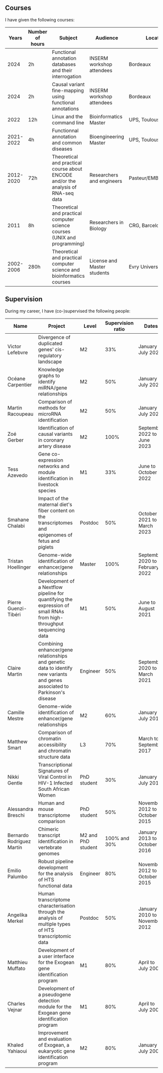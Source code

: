 ## Courses
I have given the following courses:
<table>
  <thead>
      <tr>
      <th width=100px>Years</th>
      <th width=100px>Number of hours</th>
      <th width=400px>Subject</th>
      <th width=200px>Audience</th>
      <th width=200px>Location</th>
    </tr>
  </thead>
  <tbody>
    <tr>
      <td>2024</td>
      <td>2h</td>
      <td>Functional annotation databases and their interrogation</td>
      <td>INSERM workshop attendees</td>
      <td>Bordeaux</td>
    </tr>
    <tr>
      <td>2024</td>
      <td>2h</td>
      <td>Causal variant fine-mapping using functional annotations</td>
      <td>INSERM workshop attendees</td>
      <td>Bordeaux</td>
    </tr>
    <tr>
      <td>2022</td>
      <td>12h</td>
      <td>Linux and the command line</td>
      <td>Bioinformatics Master</td>
      <td>UPS, Toulouse</td>
    </tr>
    <tr>
      <td>2021-2022</td>
      <td>4h</td>
      <td>Functionnal annotation and common diseases</td>
      <td>Bioengineering Master</td>
      <td>UPS, Toulouse</td>
    </tr>
    <tr>
      <td>2012-2020</td>
      <td>72h</td>
      <td>Theoretical and practical course about ENCODE and/or the analysis of RNA-seq data</td>
      <td>Researchers and engineers</td>
      <td>Pasteur/EMBO/CRG/SIB</td>
    </tr>
    <tr>
      <td>2011</td>
      <td>8h</td>
      <td>Theoretical and practical computer science courses (UNIX and programming)</td>
      <td>Researchers in Biology</td>
      <td>CRG, Barcelona</td>
    </tr>
    <tr>
      <td>2002-2006</td>
      <td>280h</td>
      <td>Theoretical and practical computer science and bioinformatics courses</td>
      <td>License and Master students</td>
      <td>Evry University</td>
    </tr>
  </tbody>
</table>

## Supervision
During my career, I have (co-)supervised the following people:
<table>
  <thead>
    <tr>
      <th width=150px>Name</th>
      <th width=450px>Project</th>
      <th width=100px>Level</th>
      <th width=100px>Supervision ratio</th>
      <th width=200px>Dates</th>
    </tr>
  </thead>
  <tbody>
    <tr>
      <td>Victor Lefebvre</td>
      <td>Divergence of duplicated genes' cis-regulatory landscape</td>
      <td>M2</td>
      <td>33%</td>
      <td>January to July 2024</td>
    </tr>
    <tr>
      <td> Océane Carpentier</td>
      <td>Knowledge graphs to identify miRNA/gene relationships</td>
      <td>M2</td>
      <td>50%</td>
      <td>January to July 2024</td>
    </tr>
    <tr>
      <td>Martin Racoupeau</td>
      <td>Comparison of methods for microRNA identification</td>
      <td>M2</td>
      <td>50%</td>
      <td>January to July 2023</td>
    </tr>
    <tr>
      <td>Zoé Gerber</td>
      <td>Identification of causal variants in coronary artery disease</td>
      <td>M2</td>
      <td>100%</td>
      <td>September 2022 to June 2023</td>
    </tr>
    <tr>
      <td>Tess Azevedo</td>
      <td>Gene co-expression networks and module identification in livestock species</td>
      <td>M1</td>
      <td>33%</td>
      <td>June to October 2022</td>
    </tr>
    <tr>
      <td>Smahane Chalabi</td>
      <td>Impact of the maternal diet's fiber content on the transcriptomes and epigenomes of fetus and piglets</td>
      <td>Postdoc</td>
      <td>50%</td>
      <td>October 2021 to March 2023</td>
    </tr>
    <tr>
      <td>Tristan Hoellinger</td>
      <td>Genome-wide identification of enhancer/gene relationships</td>
      <td>Master</td>
      <td>100%</td>
      <td>September 2020 to February 2022</td>
    </tr>
    <tr>
      <td>Pierre Guenzi-Tibéri</td>
      <td>Development of a Nextflow pipeline for quantifying the expression of small RNAs from high-throughput sequencing data</td>
      <td>M1</td>
      <td>50%</td>
      <td>June to August 2021</td>
    </tr>
    <tr>
      <td>Claire Martin</td>
      <td>Combining enhancer/gene relationships and genetic data to identify new variants and genes associated to Parkinson's disease</td>
      <td>Engineer</td>
      <td>50%</td>
      <td>September 2020 to March 2021</td>
    </tr>
    <tr>
      <td>Camille Mestre</td>
      <td>Genome-wide identification of enhancer/gene relationships</td>
      <td>M2</td>
      <td>60%</td>
      <td>January to July 2018</td>
    </tr>
    <tr>
      <td>Matthew Smart</td>
      <td>Comparison of chromatin accessibility and chromatin structure data</td>
      <td>L3</td>
      <td>70%</td>
      <td>March to September 2017</td>
    </tr>
    <tr>
      <td>Nikki Gentle</td>
      <td>Transcriptional Signatures of Viral Control in HIV-1 Infected South African Women</td>
      <td>PhD student</td>
      <td>30%</td>
      <td>January to July 2014</td>
    </tr>
    <tr>
      <td>Alessandra Breschi</td>
      <td>Human and mouse transcriptome comparison</td>
      <td>PhD student</td>
      <td>50%</td>
      <td>November 2012 to October 2015</td>
    </tr>
    <tr>
      <td>Bernardo Rodríguez Martín</td>
      <td>Chimeric transcript identification in vertebrate genomes</td>
      <td>M2 and PhD student</td>
      <td>100% and 30%</td>
      <td>January 2013 to October 2016</td>
    </tr>
    <tr>
      <td>Emilio Palumbo</td>
      <td>Robust pipeline development for the analysis of HTS functional data</td>
      <td>Engineer</td>
      <td>80%</td>
      <td>November 2012 to October 2015</td>
    </tr>
    <tr>
      <td>Angelika Merkel</td>
      <td>Human transcriptome characterisation through the analysis of multiple types of HTS transcriptomic data</td>
      <td>Postdoc</td>
      <td>50%</td>
      <td>January 2010 to November 2012</td>
    </tr>
    <tr>
      <td>Matthieu Muffato</td>
      <td>Development of a user interface for the Exogean gene identification program</td>
      <td>M1</td>
      <td>80%</td>
      <td>April to July 2006</td>
    </tr>
    <tr>
      <td>Charles Vejnar</td>
      <td>Development of a pseudogene detection module for the Exogean gene identification program</td>
      <td>M1</td>
      <td>80%</td>
      <td>April to July 2005</td>
    </tr>
    <tr>
      <td>Khaled Yahiaoui</td>
      <td>Improvement and evaluation of Exogean, a eukaryotic gene identification program</td>
      <td>M2</td>
      <td>80%</td>
      <td>January to July 2005</td>
    </tr>
  </tbody>
</table>
